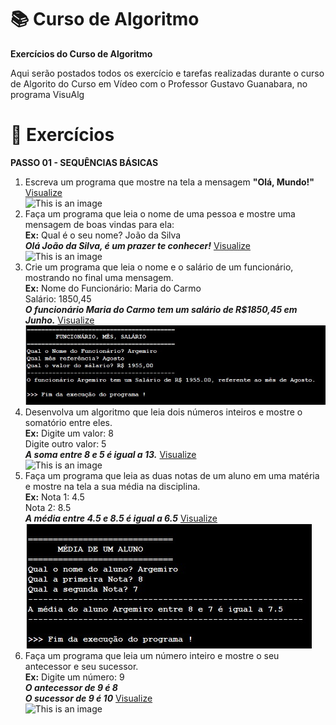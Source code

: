 # :books: Curso de Algoritmo
**Exercícios do Curso de Algoritmo**

 Aqui serão postados todos os exercício e tarefas realizadas durante o curso de Algorito do Curso em Vídeo com o Professor Gustavo Guanabara, no programa VisuAlg
 
 # :page_with_curl: Exercícios
 **PASSO 01 - SEQUÊNCIAS BÁSICAS**
 
 1) Escreva um programa que mostre na tela a mensagem **"Olá, Mundo!"** [Visualize](https://github.com/ArgemiroC/Curso-de-Algoritmo/blob/main/Exerc%C3%ADcios/PASSO%2001%20-%20SEQU%C3%8ANCIAS%20B%C3%81SICAS/Exercicio%2001%20-%20%20Ola%20Mundo)<br/>
![This is an image](https://github.com/ArgemiroC/Curso-de-Algoritmo/blob/main/Imagens/Exerc%C3%ADcio%2001(Ola%20Mundo!).jpeg)
2) Faça um programa que leia o nome de uma pessoa e mostre uma mensagem de boas vindas
para ela:<br>
**Ex:** Qual é o seu nome? João da Silva<br/>
    **_Olá João da Silva, é um prazer te conhecer!_** [Visualize](https://github.com/ArgemiroC/Curso-de-Algoritmo/blob/main/Exerc%C3%ADcios/PASSO%2001%20-%20SEQU%C3%8ANCIAS%20B%C3%81SICAS/Exercicio%2002%20-%20Mensagem%20de%20boas%20vindas)<br/>
![This is an image](https://github.com/ArgemiroC/Curso-de-Algoritmo/blob/main/Imagens/Exerc%C3%ADcio%2002(Mensagem%20de%20Boas%20Vindas).jpeg)
3) Crie um programa que leia o nome e o salário de um funcionário, mostrando no
final uma mensagem.<br/> 
**Ex:** Nome do Funcionário: Maria do Carmo<br/>
    Salário: 1850,45<br/>
    **_O funcionário Maria do Carmo tem um salário de R$1850,45 em Junho._** [Visualize](https://github.com/ArgemiroC/Curso-de-Algoritmo/blob/main/Exerc%C3%ADcios/PASSO%2001%20-%20SEQU%C3%8ANCIAS%20B%C3%81SICAS/Exerc%C3%ADcio%2003%20-%20Funcion%C3%A1rio%2C%20Sal%C3%A1rio%2C%20M%C3%AAs)<br/>
![This is an image](https://github.com/ArgemiroC/Curso-de-Algoritmo/blob/main/Imagens/Exerc%C3%ADcio%2003(Funcion%C3%A1rio%2C%20M%C3%AAs%2C%20Sal%C3%A1rio).jpeg)
4) Desenvolva um algoritmo que leia dois números inteiros e mostre o somatório
entre eles.<br/>
**Ex:**
Digite um valor: 8<br/>
Digite outro valor: 5<br/>
**_A soma entre 8 e 5 é igual a 13._** [Visualize](https://github.com/ArgemiroC/Curso-de-Algoritmo/blob/main/Exerc%C3%ADcios/PASSO%2001%20-%20SEQU%C3%8ANCIAS%20B%C3%81SICAS/Exerc%C3%ADcio%2004%20-%20Soma%20Entre%20Valores)<br/>![This is an image](https://github.com/ArgemiroC/Curso-de-Algoritmo/blob/main/Imagens/Exerc%C3%ADcio%2004(Soma%20Entre%20Valores).jpeg)<br/>
5) Faça um programa que leia as duas notas de um aluno em uma matéria e mostre
na tela a sua média na disciplina.<br/>
**Ex:** Nota 1: 4.5<br/>
Nota 2: 8.5<br/>
**_A média entre 4.5 e 8.5 é igual a 6.5_** [Visualize](https://github.com/ArgemiroC/Curso-de-Algoritmo/blob/main/Exerc%C3%ADcios/PASSO%2001%20-%20SEQU%C3%8ANCIAS%20B%C3%81SICAS/Exerc%C3%ADcio%2005%20-%20M%C3%A9dia%20de%20um%20Aluno)<br/>![This is an image](https://github.com/ArgemiroC/Curso-de-Algoritmo/blob/main/Imagens/Exerc%C3%ADcio%2005(M%C3%A9dia%20de%20um%20aluno).jpeg)<br/>
6) Faça um programa que leia um número inteiro e mostre o seu antecessor e seu sucessor.<br/>
**Ex:** Digite um número: 9<br/>
**_O antecessor de 9 é 8_**<br/>
**_O sucessor de 9 é 10_** [Visualize](https://github.com/ArgemiroC/Curso-de-Algoritmo/blob/main/Exerc%C3%ADcios/PASSO%2001%20-%20SEQU%C3%8ANCIAS%20B%C3%81SICAS/Exerc%C3%ADcio%2006%20-%20Antecessor%20e%20Sucessor)<br/>![This is an image](https://github.com/ArgemiroC/Curso-de-Algoritmo/blob/main/Imagens/Exerc%C3%ADcio%2006(Antecessor%20e%20Sucessor).jpeg)<br/>
